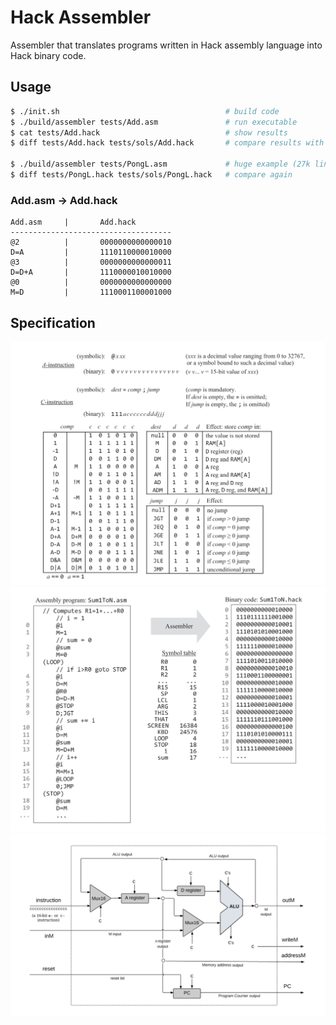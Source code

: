 # Hack Assembler

Assembler that translates programs written in Hack assembly language into Hack binary code.

## Usage
```bash
$ ./init.sh                                     # build code
$ ./build/assembler tests/Add.asm               # run executable
$ cat tests/Add.hack                            # show results
$ diff tests/Add.hack tests/sols/Add.hack       # compare results with solutions from book

$ ./build/assembler tests/PongL.asm             # huge example (27k lines of assembly)
$ diff tests/PongL.hack tests/sols/PongL.hack   # compare again
```

### Add.asm -> Add.hack
```
Add.asm     |       Add.hack
------------------------------------
@2          |       0000000000000010
D=A         |       1110110000010000
@3          |       0000000000000011 
D=D+A       |       1110000010010000
@0          |       0000000000000000
M=D         |       1110001100001000
```

## Specification
![Hack Specification](images/spec.png)
![Example](images/example.png)
![Architecture](images/architecture.png)
